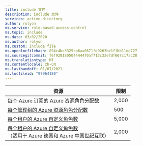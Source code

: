 ```yaml
---
title: include 文件
description: include 文件
services: active-directory
author: rolyon
ms.service: role-based-access-control
ms.topic: include
ms.date: 03/02/2020
ms.author: rolyon
ms.custom: include file
ms.openlocfilehash: 894c4bc3325ca6aa0671fe9263be1f1bb11ee727
ms.sourcegitcommit: f6f928180504444470af713c32e7df667c17ac20
ms.translationtype: MT
ms.contentlocale: zh-CN
ms.lasthandoff: 01/07/2021
ms.locfileid: "97964180"
---
```

| 资源 | 限制 |
| --- | --- |
| [每个 Azure 订阅的 Azure 资源角色分配数](../../articles/role-based-access-control/overview.md) | 2,000 |
| [每个管理组的 Azure 资源角色分配数](../../articles/role-based-access-control/overview.md) | 500 |
| [每个租户的 Azure 自定义角色数](../../articles/role-based-access-control/custom-roles.md) | 5,000 |
| [每个租户的 Azure 自定义角色数](../../articles/role-based-access-control/custom-roles.md)<br/>（适用于 Azure 德国和 Azure 中国世纪互联） | 2,000 |
